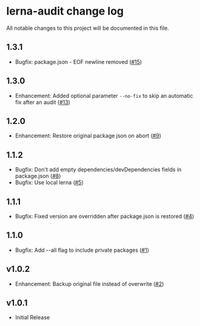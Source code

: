 # lerna-audit change log

All notable changes to this project will be documented in this file.

## 1.3.1

- Bugfix: package.json - EOF newline removed ([#15](https://github.com/tnobody/lerna-audit/issues/15))

## 1.3.0

- Enhancement: Added optional parameter `--no-fix` to skip an automatic fix after an audit ([#13](https://github.com/tnobody/lerna-audit/issues/13))

## 1.2.0

- Enhancement: Restore original package json on abort ([#9](https://github.com/tnobody/lerna-audit/pull/9))

## 1.1.2

- Bugfix: Don't add empty dependencies/devDependencies fields in package.json ([#8](https://github.com/tnobody/lerna-audit/pull/8))
- Bugfix: Use local lerna ([#5](https://github.com/tnobody/lerna-audit/pull/5))

## 1.1.1

- Bugfix: Fixed version are overridden after package.json is restored ([#4](https://github.com/tnobody/lerna-audit/pull/4))

## 1.1.0

- Bugfix: Add --all flag to include private packages ([#1](https://github.com/tnobody/lerna-audit/pull/1))

## v1.0.2

- Enhancement: Backup original file instead of overwrite ([#2](https://github.com/tnobody/lerna-audit/pull/2))

## v1.0.1

- Initial Release
